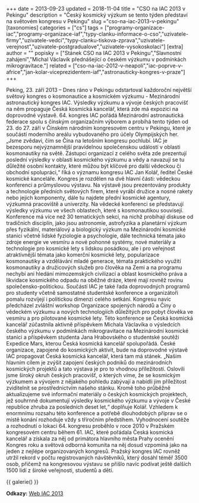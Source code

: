 +++
date = 2013-09-23
updated = 2018-11-04
title = "CSO na IAC 2013 v Pekingu"
description = "Český kosmický výzkum se tento týden představí na světovém kongresu v Pekingu"
slug ="cso-na-iac-2013-v-pekingu"
[taxonomies]
categories = ["cs"]
tags = ["programy-organizace-iac","programy-organizace-iaf","typy-clanku-informace-o-cso","uzivatele-firmy","uzivatele-vedci","typy-clanku-tiskova-zprava","uzivatele-verejnost","uzivatele-postgradualove","uzivatele-vysokoskolaci"]
[extra]
author = ""
popisky = ["Stánek CSO na IAC 2013 v Pekingu","Slavnostní zahájení","Michal Václavík přednášející o českém výzkumu v podmínkách mikrogravitace."]
related = ["cso-na-iac-2012-v-neapoli","iac-poprve-v-africe","jan-kolar-viceprezidentem-iaf","astronauticky-kongres-v-praze"]
+++

Peking, 23. září 2013 – Dnes ráno v Pekingu odstartoval každoroční největší světový kongres o kosmonautice a kosmickém výzkumu - Mezinárodní astronautický kongres IAC. Výsledky výzkumu a vývoje českých pracovišť na něm propaguje Česká kosmická kancelář, která zde má expozici na doprovodné výstavě. 64. kongres IAC pořádá Mezinárodní astronautická federace spolu s čínským organizačním výborem a probíhá tento týden od 23. do 27. září v Čínském národním kongresovém centru v Pekingu, které je součástí moderního areálu vybudovaného pro účely Olympijských her. „Jsme zvědavi, čím se Čína na letošním kongresu pochlubí. IAC je bezesporu nejvýznamnější pravidelnou společenskou událostí v oblasti kosmonautiky na světě. Zástupci organizací z celého světa zde prezentují poslední výsledky v oblasti kosmického výzkumu a vědy a navazují se tu důležité osobní kontakty, které můžou být klíčové pro další vědeckou či obchodní spolupráci,“ říká o významu kongresu IAC Jan Kolář, ředitel České kosmické kanceláře. Kongres je rozdělen na dvě hlavní části: vědeckou konferenci a průmyslovou výstavu. Na výstavě jsou prezentovány produkty a technologie předních světových firem, které vyrábí družice a nosné rakety nebo jejich komponenty, dále tu najdete přední kosmické agentury, výzkumná pracoviště a univerzity. Na vědecké konferenci se představují výsledky výzkumu ve všech oblastech, které s kosmonautikou souvisejí. Konference má více než 30 tematických sekcí, na nichž probíhají diskuse od tradičních disciplín, jako jsou astronomie, astrofyzika a planetární výzkum přes fyzikální, materiálový a biologický výzkum na Mezinárodní kosmické stanici včetně lidské fyziologie a psychologie, dále technická témata jako zdroje energie ve vesmíru a nové pohonné systémy, nové materiály a technologie pro kosmické lety s lidskou posádkou, ale i pro veřejnost atraktivnější témata jako komerční kosmické lety, popularizace kosmonautiky a vzdělávání mladé generace, témata praktického využití kosmonautiky a družicových služeb pro člověka na Zemi a na programu nechybí ani hledání mimozemských civilizací a oblast kosmického práva a likvidace kosmického odpadu na oběžné dráze, které mají rovněž rovinu společensko-politickou. Součástí IAC je také řada doprovodných programů pro studenty včetně samostatné studentské konference a organizátoři pomalu rozvíjejí i politickou dimenzi celého setkání. Kongresu navíc předcházel zvláštní workshop Organizace spojených národů a Číny o vědeckém výzkumu a nových technologiích důležitých pro pobyt člověka ve vesmíru a pro pilotované kosmické lety. Této konference se Česká kosmická kancelář zúčastnila aktivně příspěvkem Michala Václavíka o výsledcích českého výzkumu v podmínkách mikrogravitace na Mezinárodní kosmické stanici a příspěvkem studenta Jana Hrabovského o studentské soutěži Expedice Mars, kterou Česká kosmická kancelář spolupořádá. České organizace, zapojené do kosmických aktivit, bude na doprovodné výstavě IAC propagovat Česká kosmická kancelář, která tam má stánek. „Našim hlavním cílem je zvýšit zapojení českých podniků do mezinárodních kosmických projektů a tato výstava je pro to vhodnou příležitostí. Oslovili jsme široký okruh českých pracovišť, o kterých víme, že se kosmickým výzkumem a vývojem z nějakého pohledu zabývají a nabídli jim příležitost zviditelnit se prostřednictvím našeho stánku. Kromě toho průběžně aktualizujeme své informační materiály o českých kosmických projektech, jež souhrnně dokumentují výsledky kosmického výzkumu a vývoje v České republice zhruba za posledních deset let,“ doplňuje Kolář. Vzhledem k enormnímu rozsahu této konference a potřebě dlouhodobých příprav se o místě konání rozhoduje vždy s tříročním předstihem. Vyhodnocení soutěže a rozhodnutí o lokaci 64. kongresu proběhlo v roce 2010 v Pražském kongresovém centru během 61. IAC, které pořádala Česká kosmická kancelář a získala za něj od primátora hlavního města Prahy ocenění Kongres roku a světová odborná komunita na něj dosud vzpomíná jako na jeden z nejlépe organizovaných kongresů. Pražský kongres IAC rovněž utržil rekord v počtu registrovaných návštěvníků, který dosáhl téměř 3500 osob, přičemž na kongresovou výstavu se přišlo navíc podívat ještě dalších 1500 lidí z široké veřejnosti, studentů a dětí.

{{ galerie() }}

**Odkazy:**
[Web IAC 2013]

[Web IAC 2013]: http://www.iac2013.org/dct/page/1
